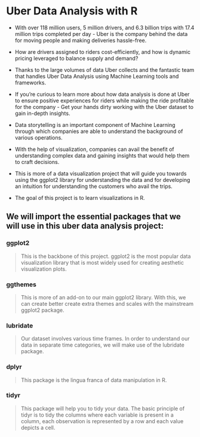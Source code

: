 # Uber Data Analysis with R

- With over 118 million users, 5 million drivers, and 6.3 billion trips with 17.4 million trips completed per day - Uber is the company behind the data for moving people and making deliveries hassle-free.
- How are drivers assigned to riders cost-efficiently, and how is dynamic pricing leveraged to balance supply and demand? 
- Thanks to the large volumes of data Uber collects and the fantastic team that handles Uber Data Analysis using Machine Learning tools and frameworks. 
- If you’re curious to learn more about how data analysis is done at Uber to ensure positive experiences for riders while making the ride profitable for the company - Get your hands dirty working with the Uber dataset to gain in-depth insights.


- Data storytelling is an important component of Machine Learning through which companies are able to understand the background of various operations. 
- With the help of visualization, companies can avail the benefit of understanding complex data and gaining insights that would help them to craft decisions. 
- This is more of a data visualization project that will guide you towards using the ggplot2 library for understanding the data and for developing an intuition for understanding the customers who avail the trips.

- The goal of this project is to learn visualizations in R.

## We will import the essential packages that we will use in this uber data analysis project:

### ggplot2
>This is the backbone of this project. ggplot2 is the most popular data visualization library that is most widely used for creating aesthetic visualization plots.

### ggthemes
>This is more of an add-on to our main ggplot2 library. With this, we can create better create extra themes and scales with the mainstream ggplot2 package.

### lubridate
>Our dataset involves various time frames. In order to understand our data in separate time categories, we will make use of the lubridate package.

### dplyr
>This package is the lingua franca of data manipulation in R.

### tidyr
>This package will help you to tidy your data. The basic principle of tidyr is to tidy the columns where each variable is present in a column, each observation is represented by a row and each value depicts a cell.
